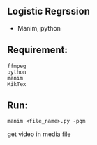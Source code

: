 ## Logistic Regrssion
- Manim, python

## Requirement:
```
ffmpeg
python
manim
MikTex
```
## Run:
```
manim <file_name>.py -pqm
```
get video in media file
